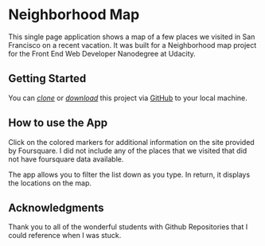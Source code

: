 
# Neighborhood Map
This single page application shows a map of a few places we visited in San Francisco on a recent vacation. It was built for a Neighborhood map project for the Front End Web Developer Nanodegree at Udacity.

## Getting Started
You can *[clone](https://github.com/CindyLouWho2/CindyLouWho2.github.io.git)* or *[download](https://github.com/curlygirl11/Neighborhood-Map.git)* this project via [GitHub](https://github.com) to your local machine.

## How to use the App 
Click on the colored markers for additional information on the site provided by Foursquare. I did not include any of the places that we visited that did not have foursquare data available. 

The app allows you to filter the list down as you type. In return, it displays the locations on the map.

## Acknowledgments
Thank you to all of the wonderful students with Github Repositories that I could reference when I was stuck. 
